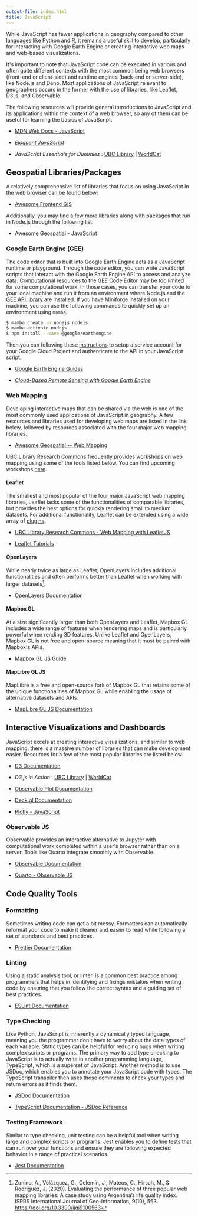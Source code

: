 ```yaml
---
output-file: index.html
title: JavaScript
---
```


While JavaScript has fewer applications in geography compared to other languages
like Python and R, it remains a useful skill to develop, particularly for
interacting with Google Earth Engine or creating interactive web maps and
web-based visualizations.

It's important to note that JavaScript code can be executed in various and often
quite different contexts with the most common being web browsers (front-end or
client-side) and runtime engines (back-end or server-side), like Node.js and
Deno. Most applications of JavaScript relevant to geographers occurs in the
former with the use of libraries, like Leaflet, D3.js, and Observable.

The following resources will provide general introductions to JavaScript and its
applications within the context of a web browser, so any of them can be useful
for learning the basics of JavaScript.

- [MDN Web Docs - JavaScript](https://developer.mozilla.org/en-US/docs/Web/JavaScript)

- _[Eloquent JavaScript](https://eloquentjavascript.net/)_

- _JavaScript Essentials for Dummies_ :
  [UBC Library](https://learning.oreilly.com/library/view/javascript-essentials-for/9781394263219/)
  | [WorldCat](https://search.worldcat.org/title/1428261417)

## Geospatial Libraries/Packages

A relatively comprehensive list of libraries that focus on using JavaScript in
the web browser can be found below:

- [Awesome Frontend GIS](https://github.com/joewdavies/awesome-frontend-gis?tab=readme-ov-file#-javascript-libraries)

Additionally, you may find a few more libraries along with packages that run in
Node.js through the following list:

- [Awesome Geospatial - JavaScript](https://github.com/sacridini/Awesome-Geospatial?tab=readme-ov-file#javascript)

### Google Earth Engine (GEE)

The code editor that is built into Google Earth Engine acts as a JavaScript
runtime or playground. Through the code editor, you can write JavaScript scripts
that interact with the Google Earth Engine API to access and analyze data.
Computational resources to the GEE Code Editor may be too limited for some
computational work. In those cases, you can transfer your code to your local
machine and run it from an environment where Node.js and the
[GEE API library](https://github.com/google/earthengine-api) are installed. If
you have Miniforge installed on your machine, you can use the following commands
to quickly set up an environment using `mamba`.

```bash
$ mamba create -n nodejs nodejs
$ mamba activate nodejs
$ npm install --save @google/earthengine
```

Then you can following these
[instructions](https://developers.google.com/earth-engine/guides/npm_install#server-side-authentication-with-a-service-account)
to setup a service account for your Google Cloud Project and authenticate to the
API in your JavaScript script.

- [Google Earth Engine Guides](https://developers.google.com/earth-engine/guides)

- _[Cloud-Based Remote Sensing with Google Earth Engine](https://library.oapen.org/handle/20.500.12657/76709)_

### Web Mapping

Developing interactive maps that can be shared via the web is one of the most
commonly used applications of JavaScript in geography. A few resources and
libraries used for developing web maps are listed in the link below, followed by
resources associated with the four major web mapping libraries.

- [Awesome Geospatial -- Web Mapping](https://github.com/sacridini/Awesome-Geospatial#web-map-development)

UBC Library Research Commons frequently provides workshops on web mapping using
some of the tools listed below. You can find upcoming workshops
[here](https://libcal.library.ubc.ca/calendar/?t=g&q=web%20map&cid=-1&cal=-1&ct=33914,34011&inc=0).

#### Leaflet

The smallest and most popular of the four major JavaScript web mapping
libraries, Leaflet lacks some of the functionalities of comparable libraries,
but provides the best options for quickly rendering small to medium datasets.
For additional functionality, Leaflet can be extended using a wide array of
[plugins](https://leafletjs.com/plugins.html).

- [UBC Library Research Commons - Web Mapping with LeafletJS](https://ubc-library-rc.github.io/gis-intro-leaflet/)

- [Leaflet Tutorials](https://leafletjs.com/examples.html)

#### OpenLayers

While nearly twice as large as Leaflet, OpenLayers includes additional
functionalities and often performs better than Leaflet when working with larger
datasets[^1].

- [OpenLayers Documentation](https://openlayers.org/doc/)

#### Mapbox GL

At a size significantly larger than both OpenLayers and Leaflet, Mapbox GL
includes a wide range of features when rendering maps and is particularly
powerful when rending 3D features. Unlike Leaflet and OpenLayers, Mapbox GL is
not free and open-source meaning that it must be paired with Mapbox's APIs.

- [Mapbox GL JS Guide](https://docs.mapbox.com/mapbox-gl-js/guides/)

#### MapLibre GL JS

MapLibre is a free and open-source fork of Mapbox GL that retains some of the
unique functionalities of Mapbox GL while enabling the usage of alternative
datasets and APIs.

- [MapLibre GL JS Documentation](https://maplibre.org/maplibre-gl-js/docs/)

## Interactive Visualizations and Dashboards

JavaScript excels at creating interactive visualizations, and similar to web
mapping, there is a massive number of libraries that can make development
easier. Resources for a few of the most popular libraries are listed below.

- [D3 Documentation](https://github.com/d3/d3/wiki)

- _D3.js in Action_ :
  [UBC Library](https://learning.oreilly.com/library/view/d3-js-in-action/9781633439177/)
  | [WorldCat](https://search.worldcat.org/title/1050968610)

- [Observable Plot Documentation](https://observablehq.com/plot/getting-started)

- [Deck.gl Documentation](https://deck.gl/docs)

- [Plotly - JavaScript](https://plotly.com/javascript/)

### Observable JS

Observable provides an interactive alternative to Jupyter with computational
work completed within a user's browser rather than on a server. Tools like
Quarto integrate smoothly with Observable.

- [Observable Documentation](https://observablehq.com/@observablehq/documentation?collection=@observablehq/documentation)

- [Quarto - Observable JS](https://quarto.org/docs/interactive/ojs/)

## Code Quality Tools

### Formatting

Sometimes writing code can get a bit messy. Formatters can automatically
reformat your code to make it cleaner and easier to read while following a set
of standards and best practices.

- [Prettier Documentation](https://prettier.io/docs/en/index.html)

### Linting

Using a static analysis tool, or linter, is a common best practice among
programmers that helps in identifying and fixings mistakes when writing code by
ensuring that you follow the correct syntax and a guiding set of best practices.

- [ESLint Documentation](https://eslint.org/docs/latest/)

### Type Checking

Like Python, JavaScript is inherently a dynamically typed language, meaning you
the programmer don't have to worry about the data types of each variable. Static
types can be helpful for reducing bugs when writing complex scripts or programs.
The primary way to add type checking to JavaScript is to actually write in
another programming language, TypeScript, which is a superset of JavaScript.
Another method is to use JSDoc, which enables you to annotate your JavaScript
code with types. The TypeScript transpiler then uses those comments to check
your types and return errors as it finds them.

- [JSDoc Documentation](https://jsdoc.app/)

- [TypeScript Documentation - JSDoc Reference](https://www.typescriptlang.org/docs/handbook/jsdoc-supported-types.html?)

### Testing Framework

Similar to type checking, unit testing can be a helpful tool when writing large
and complex scripts or programs. Jest enables you to define tests that can run
over your functions and ensure they are following expected behavior in a range
of practical scenarios.

- [Jest Documentation](https://jestjs.io/docs/getting-started)

[^1]:
    Zunino, A., Velázquez, G., Celemín, J., Mateos, C., Hirsch, M., & Rodriguez,
    J. (2020). Evaluating the performance of three popular web mapping
    libraries: A case study using Argentina’s life quality index. ISPRS
    International Journal of Geo-Information, 9(10), 563.
    <https://doi.org/10.3390/ijgi9100563>
